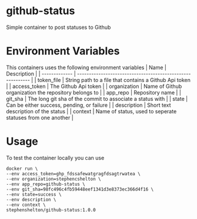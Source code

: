 # github-status
Simple container to post statuses to Github
# Environment Variables
This containers uses the following environment variables
| Name          | Description                                                |
| ------------- | ---------------------------------------------------------- |
| token_file    | String path to a file that contains a Github Api token     |
| access_token  | The Github Api token                                       |
| organization  | Name of Github organization the repository belongs to      |
| app_repo      | Repository name                                            |
| git_sha       | The long git sha of the commit to associate a status with  |
| state         | Can be either success, pending, or failure                 |
| description   | Short text description of the status                       |
| context       | Name of status, used to seperate statuses from one another |
# Usage
To test the container locally you can use
```
docker run \
--env access_token=ghp_fdssafewatgragfdsagtrwatea \
--env organization=stephencshelton \
--env app_repo=github-status \
--env git_sha=98fc496c4fb59448eef1341d3e8373ec366d4f16 \
--env state=success \
--env description \
--env context \
stephenshelton/github-status:1.0.0
```
